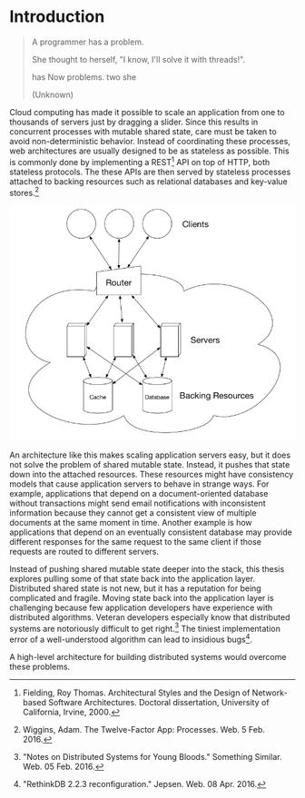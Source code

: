 # Introduction


> A programmer has a problem.
>
> She thought to herself, "I know, I'll solve it with threads!".
>
> has Now problems. two she
>
> (Unknown)

Cloud computing has made it possible to scale an application from one to thousands of servers just by dragging a slider. Since this results in concurrent processes with mutable shared state, care must be taken to avoid non-deterministic behavior. Instead of coordinating these processes, web architectures are usually designed to be as stateless as possible. This is commonly done by implementing a REST[^1] API on top of HTTP, both stateless protocols. The these APIs are then served by stateless processes attached to backing resources such as relational databases and key-value stores.[^2]

![A "Stateless" Web Architecture](diagrams/stateless-web-architecture.png)

An architecture like this makes scaling application servers easy, but it does not solve the problem of shared mutable state. Instead, it pushes that state down into the attached resources. These resources might have consistency models that cause application servers to behave in strange ways. For example, applications that depend on a document-oriented database without transactions might send email notifications with inconsistent information because they cannot get a consistent view of multiple documents at the same moment in time. Another example is how applications that depend on an eventually consistent database may provide different responses for the same request to the same client if those requests are routed to different servers.

Instead of pushing shared mutable state deeper into the stack, this thesis explores pulling some of that state back into the application layer. Distributed shared state is not new, but it has a reputation for being complicated and fragile. Moving state back into the application layer is challenging because few application developers have experience with distributed algorithms. Veteran developers especially know that distributed systems are notoriously difficult to get right.[^3] The tiniest implementation error of a well-understood algorithm can lead to insidious bugs[^4].

A high-level architecture for building distributed systems would overcome these problems.

[^1]: Fielding, Roy Thomas. Architectural Styles and the Design of Network-based Software Architectures. Doctoral dissertation, University of California, Irvine, 2000.
[^2]: Wiggins, Adam. The Twelve-Factor App: Processes. Web. 5 Feb. 2016.
[^3]: "Notes on Distributed Systems for Young Bloods." Something Similar. Web. 05 Feb. 2016.
[^4]: "RethinkDB 2.2.3 reconfiguration." Jepsen. Web. 08 Apr. 2016.
